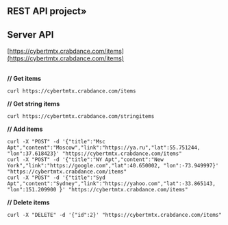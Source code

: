 ## REST API project»
## Server API 
[https://cybertmtx.crabdance.com/items](https://cybertmtx.crabdance.com/items)
##
**// Get items**
```
curl https://cybertmtx.crabdance.com/items
```
**// Get string items**
```
curl https://cybertmtx.crabdance.com/stringitems
```
**// Add items**
```
curl -X "POST" -d '{"title":"Msc Apt","content":"Moscow","link":"https://ya.ru","lat":55.751244, "lon":37.618423}' "https://cybertmtx.crabdance.com/items"
curl -X "POST" -d '{"title":"NY Apt","content":"New York","link":"https://google.com","lat":40.650002, "lon":-73.949997}' "https://cybertmtx.crabdance.com/items"
curl -X "POST" -d '{"title":"Syd Apt","content":"Sydney","link":"https://yahoo.com","lat":-33.865143, "lon":151.209900 }' "https://cybertmtx.crabdance.com/items"
```
**// Delete items**
```
curl -X "DELETE" -d '{"id":2}' "https://cybertmtx.crabdance.com/items"
```


